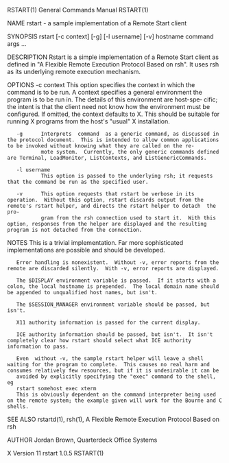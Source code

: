 RSTART(1)                                                                                  General Commands Manual                                                                                  RSTART(1)

NAME
       rstart - a sample implementation of a Remote Start client

SYNOPSIS
       rstart [-c context] [-g] [-l username] [-v] hostname command args ...

DESCRIPTION
       Rstart is a simple implementation of a Remote Start client as defined in "A Flexible Remote Execution Protocol Based on rsh".  It uses rsh as its underlying remote execution mechanism.

OPTIONS
       -c context
               This  option  specifies  the context in which the command is to be run.  A context specifies a general environment the program is to be run in.  The details of this environment are host-spe‐
               cific; the intent is that the client need not know how the environment must be configured.  If omitted, the context defaults to X.  This should be suitable for running X  programs  from  the
               host's "usual" X installation.

       -g      Interprets  command  as a generic command, as discussed in the protocol document.  This is intended to allow common applications to be invoked without knowing what they are called on the re‐
               mote system.  Currently, the only generic commands defined are Terminal, LoadMonitor, ListContexts, and ListGenericCommands.

       -l username
               This option is passed to the underlying rsh; it requests that the command be run as the specified user.

       -v      This option requests that rstart be verbose in its operation.  Without this option, rstart discards output from the remote's rstart helper, and directs the rstart helper to detach  the  pro‐
               gram from the rsh connection used to start it.  With this option, responses from the helper are displayed and the resulting program is not detached from the connection.

NOTES
       This is a trivial implementation.  Far more sophisticated implementations are possible and should be developed.

       Error handling is nonexistent.  Without -v, error reports from the remote are discarded silently.  With -v, error reports are displayed.

       The $DISPLAY environment variable is passed.  If it starts with a colon, the local hostname is prepended.  The local domain name should be appended to unqualified host names, but isn't.

       The $SESSION_MANAGER environment variable should be passed, but isn't.

       X11 authority information is passed for the current display.

       ICE authority information should be passed, but isn't.  It isn't completely clear how rstart should select what ICE authority information to pass.

       Even  without -v, the sample rstart helper will leave a shell waiting for the program to complete.  This causes no real harm and consumes relatively few resources, but if it is undesirable it can be
       avoided by explicitly specifying the "exec" command to the shell, eg
       rstart somehost exec xterm
       This is obviously dependent on the command interpreter being used on the remote system; the example given will work for the Bourne and C shells.

SEE ALSO
       rstartd(1), rsh(1), A Flexible Remote Execution Protocol Based on rsh

AUTHOR
       Jordan Brown, Quarterdeck Office Systems

X Version 11                                                                                     rstart 1.0.5                                                                                       RSTART(1)
